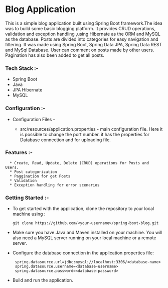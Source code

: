# Blog Application
This is a simple blog application built using Spring Boot framework.The idea was to build some basic blogging platform.
It provides CRUD operations, validation and exception handling ,using Hibernate as the ORM and MySQL as the database.
Posts are divided into categories for easy navigation and filtering.
It was made using Spring Boot, Spring Data JPA, Spring Data REST and MySql Database.
User can comment on posts made by other users.
Pagination has also been added to get all posts.
### Tech Stack :-
  * Spring Boot
  * Java
  * JPA Hibernate
  * MySQL
### Configuration :-

* Configuration Files - 

    * src/resources/application.properties - main configuration file. Here it is possible to change the port number.
    it has the properties for Database connection and for uploading file.

### Features :-
      * Create, Read, Update, Delete (CRUD) operations for Posts and Users.
      * Post categorization
      * Paggination for get Posts
      * Validation 
      * Exception handling for error scenarios
 ### Getting Started :-
* To get started with the application, clone the repository to your local machine using :
      
      git clone https://github.com/<your-username>/spring-boot-blog.git
* Make sure you have Java and Maven installed on your machine.
You will also need a MySQL server running on your local machine or a remote server.

* Configure the database connection in the application.properties file:

       spring.datasource.url=jdbc:mysql://localhost:3306/<database-name>
       spring.datasource.username=<database-username>
       spring.datasource.password=<database-password>
* Build and run the application.
